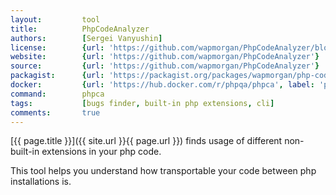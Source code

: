 ```yaml
---
layout:         tool
title:          PhpCodeAnalyzer
authors:        [Sergei Vanyushin]
license:        {url: 'https://github.com/wapmorgan/PhpCodeAnalyzer/blob/master/LICENSE.md', label: 'BSD 3-clause "New" or "Revised" License'}
website:        {url: 'https://github.com/wapmorgan/PhpCodeAnalyzer'}
source:         {url: 'https://github.com/wapmorgan/PhpCodeAnalyzer'}
packagist:      {url: 'https://packagist.org/packages/wapmorgan/php-code-analyzer', label: 'wapmorgan/php-code-analyzer'}
docker:         {url: 'https://hub.docker.com/r/phpqa/phpca', label: 'phpqa/phpca'}
command:        phpca 
tags:           [bugs finder, built-in php extensions, cli] 
comments:       true
---
```


[{{ page.title }}]({{ site.url }}{{ page.url }}) finds usage of different non-built-in extensions in your php code.
 
<!--more--> 

This tool helps you understand how transportable your code between php installations is.
